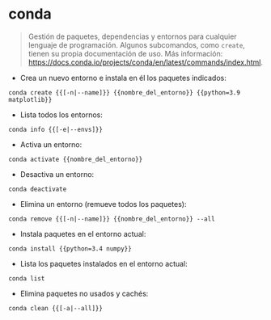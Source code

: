 # conda

> Gestión de paquetes, dependencias y entornos para cualquier lenguaje de programación.
> Algunos subcomandos, como `create`, tienen su propia documentación de uso.
> Más información: <https://docs.conda.io/projects/conda/en/latest/commands/index.html>.

- Crea un nuevo entorno e instala en él los paquetes indicados:

`conda create {{[-n|--name]}} {{nombre_del_entorno}} {{python=3.9 matplotlib}}`

- Lista todos los entornos:

`conda info {{[-e|--envs]}}`

- Activa un entorno:

`conda activate {{nombre_del_entorno}}`

- Desactiva un entorno:

`conda deactivate`

- Elimina un entorno (remueve todos los paquetes):

`conda remove {{[-n|--name]}} {{nombre_del_entorno}} --all`

- Instala paquetes en el entorno actual:

`conda install {{python=3.4 numpy}}`

- Lista los paquetes instalados en el entorno actual:

`conda list`

- Elimina paquetes no usados y cachés:

`conda clean {{[-a|--all]}}`
